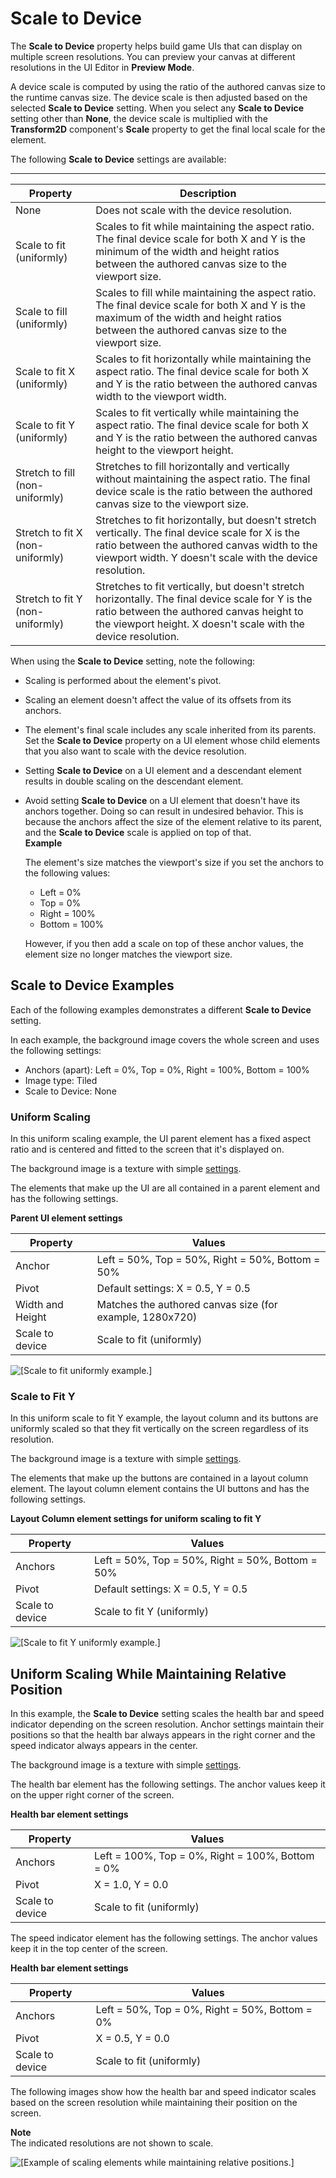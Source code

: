 # Scale to Device<a name="ui-editor-transform-scale"></a>

The **Scale to Device** property helps build game UIs that can display on multiple screen resolutions\. You can preview your canvas at different resolutions in the UI Editor in **Preview Mode**\.

A device scale is computed by using the ratio of the authored canvas size to the runtime canvas size\. The device scale is then adjusted based on the selected **Scale to Device** setting\. When you select any **Scale to Device** setting other than **None**, the device scale is multiplied with the **Transform2D** component's **Scale** property to get the final local scale for the element\.

The following **Scale to Device** settings are available:


****  

| Property | Description | 
| --- | --- | 
| None | Does not scale with the device resolution\. | 
| Scale to fit \(uniformly\) | Scales to fit while maintaining the aspect ratio\. The final device scale for both X and Y is the minimum of the width and height ratios between the authored canvas size to the viewport size\. | 
| Scale to fill \(uniformly\) | Scales to fill while maintaining the aspect ratio\. The final device scale for both X and Y is the maximum of the width and height ratios between the authored canvas size to the viewport size\. | 
| Scale to fit X \(uniformly\) | Scales to fit horizontally while maintaining the aspect ratio\. The final device scale for both X and Y is the ratio between the authored canvas width to the viewport width\. | 
| Scale to fit Y \(uniformly\) | Scales to fit vertically while maintaining the aspect ratio\. The final device scale for both X and Y is the ratio between the authored canvas height to the viewport height\. | 
| Stretch to fill \(non\-uniformly\) | Stretches to fill horizontally and vertically without maintaining the aspect ratio\. The final device scale is the ratio between the authored canvas size to the viewport size\. | 
| Stretch to fit X \(non\-uniformly\) | Stretches to fit horizontally, but doesn't stretch vertically\. The final device scale for X is the ratio between the authored canvas width to the viewport width\. Y doesn't scale with the device resolution\. | 
| Stretch to fit Y \(non\-uniformly\) | Stretches to fit vertically, but doesn't stretch horizontally\. The final device scale for Y is the ratio between the authored canvas height to the viewport height\. X doesn't scale with the device resolution\. | 

When using the **Scale to Device** setting, note the following:
+ Scaling is performed about the element's pivot\.
+ Scaling an element doesn't affect the value of its offsets from its anchors\.
+ The element's final scale includes any scale inherited from its parents\. Set the **Scale to Device** property on a UI element whose child elements that you also want to scale with the device resolution\.
+ Setting **Scale to Device** on a UI element and a descendant element results in double scaling on the descendant element\.
+ Avoid setting **Scale to Device** on a UI element that doesn't have its anchors together\. Doing so can result in undesired behavior\. This is because the anchors affect the size of the element relative to its parent, and the **Scale to Device** scale is applied on top of that\.  
**Example**  

  The element's size matches the viewport's size if you set the anchors to the following values:
  + Left = 0%
  + Top = 0%
  + Right = 100%
  + Bottom = 100%

  However, if you then add a scale on top of these anchor values, the element size no longer matches the viewport size\.

## Scale to Device Examples<a name="ui-editor-transform-scale-examples"></a>

Each of the following examples demonstrates a different **Scale to Device** setting\.

In each example, the background image covers the whole screen and uses the following settings:
+ Anchors \(apart\): Left = 0%, Top = 0%, Right = 100%, Bottom = 100%
+ Image type: Tiled
+ Scale to Device: None

### Uniform Scaling<a name="ui-editor-transform-scale-uniform"></a>

In this uniform scaling example, the UI parent element has a fixed aspect ratio and is centered and fitted to the screen that it's displayed on\.

The background image is a texture with simple [settings](#ui-editor-transform-scale-uniform)\.

The elements that make up the UI are all contained in a parent element and has the following settings\.


**Parent UI element settings**  

| Property | Values | 
| --- | --- | 
| Anchor | Left = 50%, Top = 50%, Right = 50%, Bottom = 50% | 
| Pivot | Default settings: X = 0\.5, Y = 0\.5 | 
| Width and Height | Matches the authored canvas size \(for example, 1280x720\) | 
| Scale to device | Scale to fit \(uniformly\) | 

![\[Scale to fit uniformly example.\]](http://docs.aws.amazon.com/lumberyard/latest/userguide/images/ui-editor-transform-scale-1.gif)

### Scale to Fit Y<a name="ui-editor-transform-scale-fit-y"></a>

In this uniform scale to fit Y example, the layout column and its buttons are uniformly scaled so that they fit vertically on the screen regardless of its resolution\.

The background image is a texture with simple [settings](#ui-editor-transform-scale-uniform)\.

The elements that make up the buttons are contained in a layout column element\. The layout column element contains the UI buttons and has the following settings\.


**Layout Column element settings for uniform scaling to fit Y**  

| Property | Values | 
| --- | --- | 
| Anchors | Left = 50%, Top = 50%, Right = 50%, Bottom = 50% | 
| Pivot | Default settings: X = 0\.5, Y = 0\.5 | 
| Scale to device | Scale to fit Y \(uniformly\) | 

![\[Scale to fit Y uniformly example.\]](http://docs.aws.amazon.com/lumberyard/latest/userguide/images/ui-editor-transform-scale-2.gif)

## Uniform Scaling While Maintaining Relative Position<a name="ui-editor-transform-scale-uniform-position"></a>

In this example, the **Scale to Device** setting scales the health bar and speed indicator depending on the screen resolution\. Anchor settings maintain their positions so that the health bar always appears in the right corner and the speed indicator always appears in the center\.

The background image is a texture with simple [settings](#ui-editor-transform-scale-uniform)\.

The health bar element has the following settings\. The anchor values keep it on the upper right corner of the screen\.


**Health bar element settings**  

| Property | Values | 
| --- | --- | 
| Anchors | Left = 100%, Top = 0%, Right = 100%, Bottom = 0% | 
| Pivot | X = 1\.0, Y = 0\.0 | 
| Scale to device | Scale to fit \(uniformly\) | 

The speed indicator element has the following settings\. The anchor values keep it in the top center of the screen\.


**Health bar element settings**  

| Property | Values | 
| --- | --- | 
| Anchors | Left = 50%, Top = 0%, Right = 50%, Bottom = 0% | 
| Pivot | X = 0\.5, Y = 0\.0 | 
| Scale to device | Scale to fit \(uniformly\) | 

The following images show how the health bar and speed indicator scales based on the screen resolution while maintaining their position on the screen\.

**Note**  
The indicated resolutions are not shown to scale\.

![\[Example of scaling elements while maintaining relative positions.\]](http://docs.aws.amazon.com/lumberyard/latest/userguide/images/ui-editor-transform-scale-uniform-position.png)